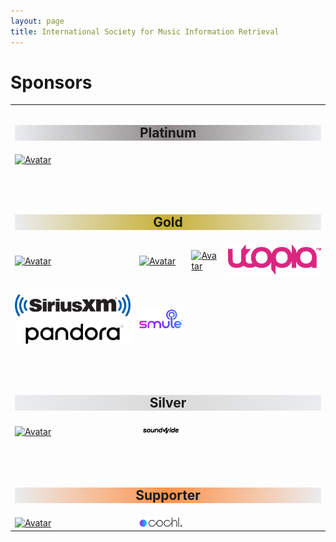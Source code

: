```yaml
---
layout: page
title: International Society for Music Information Retrieval
---
```

<h1>Sponsors</h1>
<table class="customtable sponsorblock">
    <tr>
        <td class="teamsection sponsorsection" colspan="4" style="text-align:center;">
            <h2 class="sponsorheadV2" style="background-color:#8f8a8a; background-image: linear-gradient(to right, #eaecef, #8f8a8a, #eaecef);">Platinum</h2>
        </td>
    </tr>
    <tr>
        <td class="teamsection sponsorsection" colspan="2">
            <a href="https://research.atspotify.com/" target="_blank"><img src="/assets/sponsors/Spotify-logo.png" alt="Avatar" class="platinum-wrapper"></a>
        </td>
    </tr>
    <tr>
       <td>&nbsp;</td>
    </tr>
    <tr>
       <td>&nbsp;</td>
    </tr>
    <tr>
        <td class="teamsection sponsorsection" colspan="4" style="text-align:center;">
            <h2 class="sponsorheadV2" style="background-color:#c8b037; background-image: linear-gradient(to right, #eaecef, #c8b037, #eaecef);">Gold</h2>
        </td>
    </tr>
    <tr>
        <td class="teamsection sponsorsection">
            <a href="https://indsca.web.app/about" target="_blank"><img src="/assets/sponsors/IndSCA-logo.png" alt="Avatar" class="small-gold-wrapper"></a>
        </td>
        <td class="teamsection sponsorsection">
            <a href="https://www.adobe.com" target="_blank"><img src="/assets/sponsors/Adobe-logo.png" alt="Avatar" class="gold-wrapper"></a>
        </td>
        <td class="teamsection sponsorsection">
            <a href="https://deezer.com" target="_blank"><img src="/assets/sponsors/deezer_logo.png" alt="Avatar" class="gold-wrapper"></a>
        </td>
        <td class="teamsection sponsorsection">
            <a href="https://utopiamusic.com/" target="_blank"><img src="/assets/sponsors/Utopia-Logo.png" alt="Avatar" class="gold-wrapper"></a>
        </td>
    </tr>
    <tr>
       <td>&nbsp;</td>
    </tr>
    <tr>
        <td class="teamsection sponsorsection">
            <a href="https://www.siriusxm.com/pandora" target="_blank"><img src="/assets/sponsors/SiriusPandora_logo.png" alt="Avatar" class="gold-wrapper"></a>
        </td>
        <td class="teamsection sponsorsection">
            <a href="https://www.smule.com" target="_blank"><img src="/assets/sponsors/smule_logo.png" alt="Avatar" class="gold-wrapper"></a>
        </td>
    </tr>
    <tr>
       <td>&nbsp;</td>
    </tr>
    <tr>
       <td>&nbsp;</td>
    </tr>
    <tr>
        <td class="teamsection sponsorsection" colspan="4" style="text-align:center;">
            <h2 class="sponsorheadV2" style="background-color:#d9d9d9; background-image: linear-gradient(to right, #eaecef, #d9d9d9, #eaecef);">Silver</h2>
        </td>
    </tr>
    <tr>
        <td class="teamsection sponsorsection">
            <a href="https://www.steinberg.net/" target="_blank"><img src="/assets/sponsors/Steinberg-logo.png" alt="Avatar" class="silver-wrapper"></a>
        </td>
        <td class="teamsection sponsorsection">
            <a href="https://www.izotope.com/" target="_blank"><img src="/assets/sponsors/Soundwide-logo.png" alt="Avatar" class="silver-wrapper"></a>
        </td>
    </tr>
    <tr>
       <td>&nbsp;</td>
    </tr>
    <tr>
       <td>&nbsp;</td>
    </tr>
    <tr>
        <td class="teamsection sponsorsection" colspan="4" style="text-align:center;">
            <h2 class="sponsorheadV2" style="background-color:#ff944d; background-image: linear-gradient(to right, #eaecef, #ff944d, #eaecef);">Supporter</h2>
        </td>
    </tr>
    <tr>
        <td class="teamsection sponsorsection">
            <a href="https://www.acrcloud.com/" target="_blank"><img src="/assets/sponsors/ACRCloud-logo.png" alt="Avatar" class="supporter-wrapper"></a>
        </td>
        <td class="teamsection sponsorsection">
            <a href="https://www.cochl.ai/" target="_blank"><img src="/assets/sponsors/cochl_logo.png" alt="Avatar" class="supporter-wrapper"></a>
        </td>
    </tr>
</table>
<br><br>
